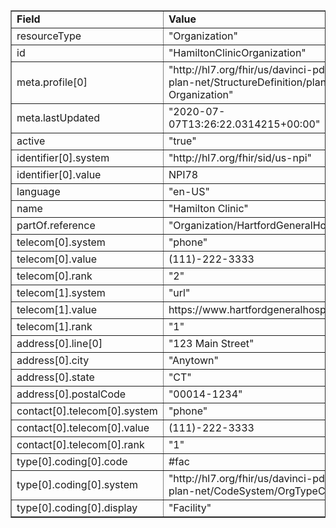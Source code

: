 <table border="1"><tr><td><b>Field</b></td><td><b>Value</b></td></tr>
<tr><td>resourceType</td><td>
"Organization"
</td></tr>
<tr><td>id</td><td>
"HamiltonClinicOrganization"
</td></tr>
<tr><td>meta.profile[0]</td><td>"http://hl7.org/fhir/us/davinci-pdex-plan-net/StructureDefinition/plannet-Organization"</td></tr>
<tr><td>meta.lastUpdated</td><td>
"2020-07-07T13:26:22.0314215+00:00"
</td></tr>
<tr><td>active</td><td>
"true"
</td></tr>
<tr><td>identifier[0].system</td><td>
"http://hl7.org/fhir/sid/us-npi"
</td></tr>
<tr><td>identifier[0].value</td><td>
NPI78
</td></tr>
<tr><td>language</td><td>
"en-US"
</td></tr>
<tr><td>name</td><td>
"Hamilton Clinic"
</td></tr>
<tr><td>partOf.reference</td><td>
"Organization/HartfordGeneralHospital"
</td></tr>
<tr><td>telecom[0].system</td><td>
"phone"
</td></tr>
<tr><td>telecom[0].value</td><td>
(111)-222-3333
</td></tr>
<tr><td>telecom[0].rank</td><td>
"2"
</td></tr>
<tr><td>telecom[1].system</td><td>
"url"
</td></tr>
<tr><td>telecom[1].value</td><td>
https://www.hartfordgeneralhospital.com
</td></tr>
<tr><td>telecom[1].rank</td><td>
"1"
</td></tr>
<tr><td>address[0].line[0]</td><td>"123 Main Street"</td></tr>
<tr><td>address[0].city</td><td>
"Anytown"
</td></tr>
<tr><td>address[0].state</td><td>
"CT"
</td></tr>
<tr><td>address[0].postalCode</td><td>
"00014-1234"
</td></tr>
<tr><td>contact[0].telecom[0].system</td><td>
"phone"
</td></tr>
<tr><td>contact[0].telecom[0].value</td><td>
(111)-222-3333
</td></tr>
<tr><td>contact[0].telecom[0].rank</td><td>
"1"
</td></tr>
<tr><td>type[0].coding[0].code</td><td>
#fac
</td></tr>
<tr><td>type[0].coding[0].system</td><td>
"http://hl7.org/fhir/us/davinci-pdex-plan-net/CodeSystem/OrgTypeCS"
</td></tr>
<tr><td>type[0].coding[0].display</td><td>
"Facility"
</td></tr>
</table>
